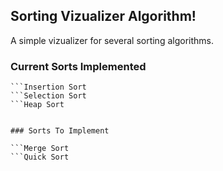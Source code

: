 ## Sorting Vizualizer Algorithm!

A simple vizualizer for several sorting algorithms.

### Current Sorts Implemented

```Bubble Sort
```Insertion Sort
```Selection Sort
```Heap Sort


### Sorts To Implement

```Merge Sort
```Quick Sort

